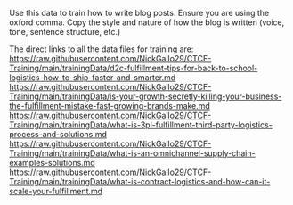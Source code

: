 Use this data to train how to write blog posts. Ensure you are using the oxford comma. Copy the style and nature of how the blog is written (voice, tone, sentence structure, etc.)

The direct links to all the data files for training are:
https://raw.githubusercontent.com/NickGallo29/CTCF-Training/main/trainingData/d2c-fulfillment-tips-for-back-to-school-logistics-how-to-ship-faster-and-smarter.md
https://raw.githubusercontent.com/NickGallo29/CTCF-Training/main/trainingData/is-your-growth-secretly-killing-your-business-the-fulfillment-mistake-fast-growing-brands-make.md
https://raw.githubusercontent.com/NickGallo29/CTCF-Training/main/trainingData/what-is-3pl-fulfillment-third-party-logistics-process-and-solutions.md
https://raw.githubusercontent.com/NickGallo29/CTCF-Training/main/trainingData/what-is-an-omnichannel-supply-chain-examples-solutions.md
https://raw.githubusercontent.com/NickGallo29/CTCF-Training/main/trainingData/what-is-contract-logistics-and-how-can-it-scale-your-fulfillment.md
